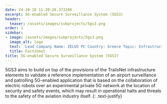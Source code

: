 ```yaml
---
date: 24-10-18 11:20:26.373200
excerpt: 5G-enabled Secure Surveillance System (5GS3)
header:
  teaser: /assets/images/subprojects/5gs3.png
order: 1
sidebar:
- image: /assets/images/subprojects/5gs3.png
  image_alt: logo
  text: 'Lead Company Name: ZELUS PC Country: Greece Topic: Infrastructure, Transportation, Security & Safety'
  title: Factsheet
title: 5G-enabled Secure Surveillance System (5GS3)
---
```

5GS3 aims to build on top of the provisions of the TrailsNet infrastructure elements to validate a reference implementation of an airport surveillance and patrolling 5G-enabled application that is based on the collaboration of electric robots over an experimental private 5G network at the location of security and safety events, which may result in operational halts and threats to the safety of the aviation industry itself.
{: .text-justify}

